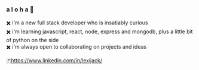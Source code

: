 ### a l o h a 🦈  
✖️ i'm a new full stack developer who is insatiably curious  
✖️ i'm learning javascript, react, node, express and mongodb, plus a little bit of python on the side  
✖️ i'm always open to collaborating on projects and ideas  

<!--
**puakehaulani/puakehaulani** is a ✨ _special_ ✨ repository because its `README.md` (this file) appears on your GitHub profile.

Here are some ideas to get you started:

- 🔭 I’m currently working on ...
- 🌱 I’m currently learning ...
- 👯 I’m looking to collaborate on ...
- 🤔 I’m looking for help with ...
- 💬 Ask me about ...
- 📫 How to reach me: ...
- 😄 Pronouns: ...
- ⚡ Fun fact: ...
-->

🇫https://www.linkedin.com/in/lexijack/
